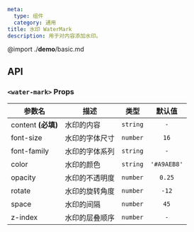 ```yaml
meta:
  type: 组件
  category: 通用
title: 水印 WaterMark
description: 用于对内容添加水印。
```

@import ./__demo__/basic.md

## API


### `<water-mark>` Props

|参数名|描述|类型|默认值|
|---|---|---|:---:|
|content **(必填)**|水印的内容|`string`|`-`|
|font-size|水印的字体尺寸|`number`|`16`|
|font-family|水印的字体系列|`string`|`-`|
|color|水印的颜色|`string`|`'#A9AEB8'`|
|opacity|水印的不透明度|`number`|`0.25`|
|rotate|水印的旋转角度|`number`|`-12`|
|space|水印的间隔|`number`|`45`|
|z-index|水印的层叠顺序|`number`|`-`|


